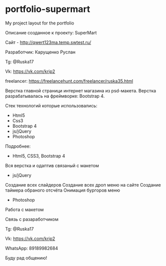 # portfolio-supermart
My project layout for the portfolio

Описание созданное к проекту: SuperMart 

Сайт - http://qwert123ma.temp.swtest.ru/

Разработчик: Карущенко Руслан 

Tg: @Ruska17

Vk: https://vk.com/krip2

freelancer: https://freelancehunt.com/freelancer/ruska35.html

Верстка главной страници интернет магазина из psd-макета. Верстка разрабатывалась на фреймворке: Bootstrap 4.


Стек технологий которые использовались:

- Html5
- Css3
- Bootstrap 4
- js/jQuery
- Photoshop

Подробнее: 


- Html5, CSS3, Bootstrap 4

Вся верстка и одаптив связаный с макетом 


- js/jQuery

Создание всех слайдеров
Создание всех дроп меню на сайте
Создание таймера обраного отсчёта
Онимация бургоров меню


- Photoshop 

Работа с макетом


Связь с разаработчиком

Tg: @Ruska17

Vk: https://vk.com/krip2

WhatsApp: 89189982684


Буду рад общению!

